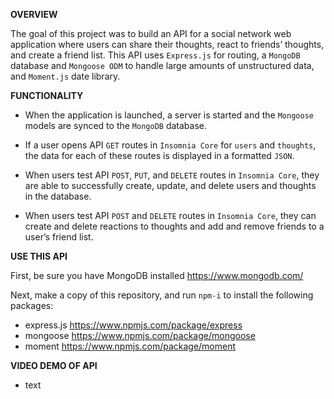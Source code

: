 **OVERVIEW**

The goal of this project was to build an API for a social network web application where users can share their thoughts, react to friends’ thoughts, and create a friend list. This API uses `Express.js` for routing, a `MongoDB` database and `Mongoose ODM` to handle large amounts of unstructured data, and `Moment.js` date library.

**FUNCTIONALITY**

* When the application is launched, a server is started and the `Mongoose` models are synced to the `MongoDB` database.

* If a user opens API `GET` routes in `Insomnia Core` for `users` and `thoughts`, the data for each of these routes is displayed in a formatted `JSON`.

* When users test API `POST`, `PUT`, and `DELETE` routes in `Insomnia Core`, they are able to successfully create, update, and delete users and thoughts in the database.

* When users test API `POST` and `DELETE` routes in `Insomnia Core`, they can create and delete reactions to thoughts and add and remove friends to a user’s friend list.

**USE THIS API**

First, be sure you have MongoDB installed https://www.mongodb.com/

Next, make a copy of this repository, and run `npm-i` to install the following packages: 
* express.js https://www.npmjs.com/package/express
* mongoose https://www.npmjs.com/package/mongoose
* moment https://www.npmjs.com/package/moment

**VIDEO DEMO OF API**
* text<link to the video>






